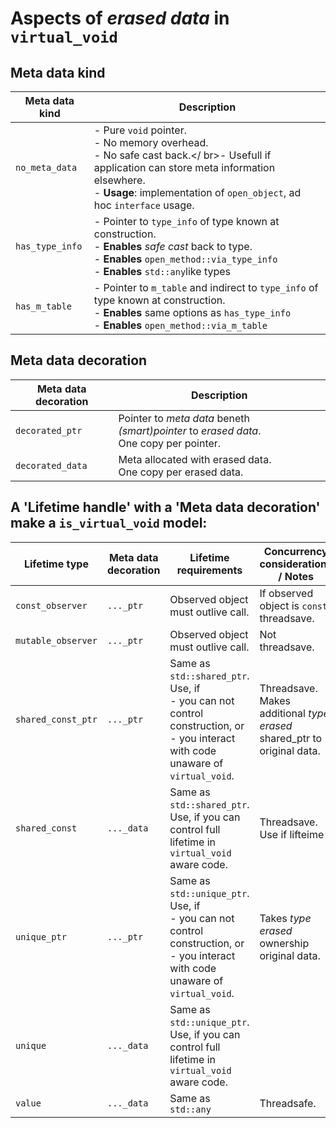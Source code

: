 # Aspects of *erased data* in ``virtual_void``  

## Meta data kind

| Meta data kind | Description |
|-|-|
| ``no_meta_data`` | - Pure ``void`` pointer.</br>- No memory overhead.</br>- No safe cast back.</  br>- Usefull if application can store meta information elsewhere.</br>- **Usage**:  implementation of ``open_object``, ad hoc ``interface`` usage. |
| ``has_type_info`` | - Pointer to ``type_info`` of type known at construction.</br>- **Enables** *safe cast* back to type.</br>- **Enables** ``open_method::via_type_info``</br>- **Enables** ``std::any``like types |
| ``has_m_table`` | - Pointer to ``m_table`` and indirect to ``type_info`` of type known at construction.</br>- **Enables** same options as ``has_type_info``</br>- **Enables** ``open_method::via_m_table``  |

## Meta data decoration

| Meta data decoration | Description |
|-|-|
| ``decorated_ptr`` | Pointer to *meta data* beneth *(smart)pointer* to *erased data*.</br>One copy per pointer. |
| ``decorated_data`` | Meta allocated with erased data.</br>One copy per erased data. |

## A 'Lifetime handle' with a 'Meta data decoration' make a ``is_virtual_void`` model: 

| Lifetime type | Meta data decoration | Lifetime requirements | Concurrency considerations / Notes  | 
|------|-|-------|--------|
| ``const_observer`` | ``..._ptr`` | Observed object must outlive call. | If observed object is ``const``, threadsave. |
| ``mutable_observer`` | ``..._ptr`` | Observed object must outlive call. | Not threadsave. |
| ``shared_const_ptr`` | ``..._ptr`` | Same as ``std::shared_ptr``.</br>Use, if </br>- you can not control construction, or</br>- you interact with code unaware of ``virtual_void``. | Threadsave.</br>Makes additional *type erased* shared_ptr to original data. |
| ``shared_const`` | ``..._data`` | Same as ``std::shared_ptr``.</br>Use, if you can control full lifetime in ``virtual_void`` aware code. | Threadsave.</br>Use if lifteime  |
| ``unique_ptr`` | ``..._ptr`` | Same as ``std::unique_ptr``.</br>Use, if </br>- you can not control construction, or</br>- you interact with code unaware of ``virtual_void``. | Takes *type erased* ownership original data. | 
| ``unique`` | ``..._data`` | Same as ``std::unique_ptr``.</br>Use, if you can control full lifetime in ``virtual_void`` aware code. | |
| ``value`` | ``..._data`` | Same as ``std::any`` | Threadsafe. |
